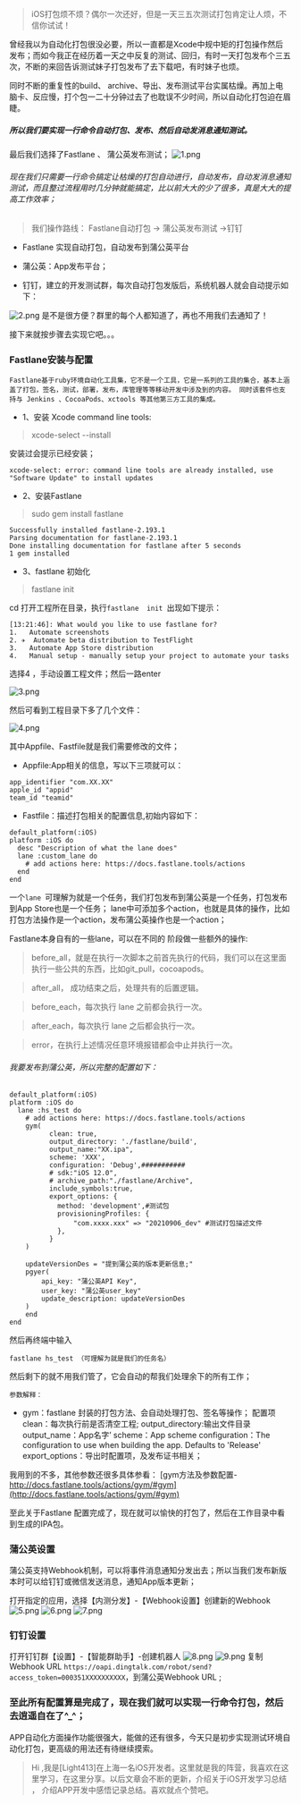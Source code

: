 >  iOS打包烦不烦？偶尔一次还好，但是一天三五次测试打包肯定让人烦，不信你试试！

曾经我以为自动化打包很没必要，所以一直都是Xcode中规中矩的打包操作然后发布；而如今我正在经历着一天之中反复的测试、回归，有时一天打包发布个三五次，不断的来回告诉测试妹子打包发布了去下载吧，有时妹子也烦。

同时不断的重复性的build、 archive、导出、发布测试平台实属枯燥。再加上电脑卡、反应慢，打个包一二十分钟过去了也耽误不少时间，所以自动化打包迫在眉睫。

##### 所以我们要实现一行命令自动打包、发布、然后自动发消息通知测试。

最后我们选择了Fastlane  、 蒲公英发布测试；
![1.png](https://p3-juejin.byteimg.com/tos-cn-i-k3u1fbpfcp/db5a2fee0e87487a99629554bcc64cfc~tplv-k3u1fbpfcp-watermark.image?)

######  现在我们只需要一行命令搞定让枯燥的打包自动进行，自动发布，自动发消息通知测试，而且整过流程用时几分钟就能搞定，比以前大大的少了很多，真是大大的提高工作效率；

>  我们操作路线： Fastlane自动打包 -> 蒲公英发布测试 ->钉钉
* Fastlane 实现自动打包，自动发布到蒲公英平台

* 蒲公英：App发布平台；

* 钉钉，建立的开发测试群，每次自动打包发版后，系统机器人就会自动提示如下：

![2.png](https://p3-juejin.byteimg.com/tos-cn-i-k3u1fbpfcp/f0924bb3e0a34a8ca466d8c43c05ea57~tplv-k3u1fbpfcp-watermark.image?)
是不是很方便？群里的每个人都知道了，再也不用我们去通知了！

接下来就按步骤去实现它吧。。。

### Fastlane安装与配置

`Fastlane基于ruby环境自动化工具集，它不是一个工具，它是一系列的工具的集合，基本上涵盖了打包，签名，测试，部署，发布，库管理等等移动开发中涉及到的内容。
同时该套件也支持与 Jenkins 、CocoaPods、xctools 等其他第三方工具的集成。`

* 1、安装 Xcode command line tools:
> xcode-select --install

安装过会提示已经安装；
```
xcode-select: error: command line tools are already installed, use "Software Update" to install updates
```
* 2、安装Fastlane

> sudo gem install fastlane

```
Successfully installed fastlane-2.193.1
Parsing documentation for fastlane-2.193.1
Done installing documentation for fastlane after 5 seconds
1 gem installed
```

* 3、fastlane 初始化
> fastlane  init

cd 打开工程所在目录，执行`fastlane  init `出现如下提示：

```
[13:21:46]: What would you like to use fastlane for?
1.   Automate screenshots
2. ✈️  Automate beta distribution to TestFlight
3.   Automate App Store distribution
4.   Manual setup - manually setup your project to automate your tasks
```
选择4 ，手动设置工程文件；然后一路enter

![3.png](https://p9-juejin.byteimg.com/tos-cn-i-k3u1fbpfcp/a851096164194357865ee8e7f142ca43~tplv-k3u1fbpfcp-watermark.image?)

然后可看到工程目录下多了几个文件：

![4.png](https://p1-juejin.byteimg.com/tos-cn-i-k3u1fbpfcp/33edc280ceef45d385936e4f9a630cec~tplv-k3u1fbpfcp-watermark.image?)

其中Appfile、Fastfile就是我们需要修改的文件；

* Appfile:App相关的信息，写以下三项就可以：
```
app_identifier "com.XX.XX"
apple_id "appid"
team_id "teamid"
```
* Fastfile：描述打包相关的配置信息,初始内容如下：
```
default_platform(:iOS)
platform :iOS do
  desc "Description of what the lane does"
  lane :custom_lane do
    # add actions here: https://docs.fastlane.tools/actions
  end
end
```
一个`lane `可理解为就是一个任务，我们打包发布到蒲公英是一个任务，打包发布到App Store也是一个任务；
lane中可添加多个action，也就是具体的操作，比如打包方法操作是一个action，发布蒲公英操作也是一个action；

Fastlane本身自有的一些lane，可以在不同的 阶段做一些额外的操作:
>before_all，就是在执行一次脚本之前首先执行的代码，我们可以在这里面执行一些公共的东西，比如git_pull，cocoapods。

>after_all， 成功结束之后，处理共有的后置逻辑。

>before_each，每次执行 lane 之前都会执行一次。

>after_each，每次执行 lane 之后都会执行一次。

>error，在执行上述情况任意环境报错都会中止并执行一次。

###### 我要发布到蒲公英，所以完整的配置如下：

```
default_platform(:iOS)
platform :iOS do
  lane :hs_test do
    # add actions here: https://docs.fastlane.tools/actions
	gym(
		  clean: true,
		  output_directory: './fastlane/build',
		  output_name:"XX.ipa",
		  scheme: 'XXX',
		  configuration: 'Debug',###########
		  # sdk:"iOS 12.0",
		  # archive_path:"./fastlane/Archive",
		  include_symbols:true,
		  export_options: {
			method: 'development',#测试包
			provisioningProfiles: {
				"com.xxxx.xxx" => "20210906_dev" #测试打包描述文件
			},
		  }
	)
	
	updateVersionDes = "提到蒲公英的版本更新信息;"
	pgyer(
		api_key: "蒲公英API Key", 
		user_key: "蒲公英user_key"
		update_description: updateVersionDes
	)
	end
end
```
然后再终端中输入

```
fastlane hs_test （可理解为就是我们的任务名）
```
然后剩下的就不用我们管了，它会自动的帮我们处理余下的所有工作；

`参数解释：`
* gym：fastlane 封装的打包方法、会自动处理打包、签名等操作；
配置项
clean：每次执行前是否清空工程;
output_directory:输出文件目录
output_name：App名字’
scheme：App scheme
configuration：The configuration to use when building the app. Defaults to 'Release'
export_options：导出时配置项，及发布证书相关；

我用到的不多，其他参数还很多具体参看：
 [gym方法及参数配置-http://docs.fastlane.tools/actions/gym/#gym](http://docs.fastlane.tools/actions/gym/#gym)

至此关于Fastlane 配置完成了，现在就可以愉快的打包了，然后在工作目录中看到生成的IPA包。

### 蒲公英设置
蒲公英支持Webhook机制，可以将事件消息通知分发出去；所以当我们发布新版本时可以给钉钉或微信发送消息，通知App版本更新；

打开指定的应用，选择【内测分发】-【Webhook设置】创建新的Webhook
![5.png](https://p3-juejin.byteimg.com/tos-cn-i-k3u1fbpfcp/595e5ed4c8914dbcb29a6ed8a495ebdd~tplv-k3u1fbpfcp-watermark.image?)
![6.png](https://p1-juejin.byteimg.com/tos-cn-i-k3u1fbpfcp/595e5ed4c8914dbcb29a6ed8a495ebdd~tplv-k3u1fbpfcp-watermark.image?)
![7.png](https://p9-juejin.byteimg.com/tos-cn-i-k3u1fbpfcp/595e5ed4c8914dbcb29a6ed8a495ebdd~tplv-k3u1fbpfcp-watermark.image?)

### 钉钉设置

打开钉钉群【设置】-【智能群助手】-创建机器人
![8.png](https://p9-juejin.byteimg.com/tos-cn-i-k3u1fbpfcp/0c9f8f593d6a4590ab5804d400c46c05~tplv-k3u1fbpfcp-watermark.image?)
![9.png](https://p9-juejin.byteimg.com/tos-cn-i-k3u1fbpfcp/62b56baf0efc4ae68f48e73e5cfd7a8c~tplv-k3u1fbpfcp-watermark.image?)
复制Webhook URL `https://oapi.dingtalk.com/robot/send?access_token=000351XXXXXXXXXX`，到蒲公英Webhook URL ;

### 至此所有配置算是完成了，现在我们就可以实现一行命令打包，然后去逍遥自在了^_^；

APP自动化方面操作功能很强大，能做的还有很多，今天只是初步实现测试环境自动化打包，更高级的用法还有待继续摸索。

>Hi ,我是[Light413]在上海一名iOS开发者。这里就是我的阵营，我喜欢在这里学习，在这里分享。以后文章会不断的更新，介绍关于iOS开发学习总结 ， 介绍APP开发中感悟记录总结。喜欢就点个赞吧。



